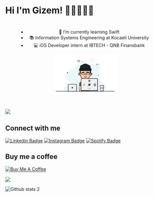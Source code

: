 # Hi I'm Gizem! 👋🏼👩🏻‍💻
<div
  align="center"
  style="margin: 3em;"
>
  
- 🌱 I’m currently learning Swift
- 📚 Information Systems Engineering at Kocaeli University
- 💻 iOS Developer intern at IBTECH - QNB Finansbank
<img src="https://github.com/dionyysus/dionyysus/blob/main/developer.gif" width="200">

</div>

<div>
  <img src="https://github.com/dionyysus/ble-example/assets/59100182/138082e3-5a78-4a88-978e-676ea362202c" width="auto">
</div>



<!--
**dionyysus/dionyysus** is a ✨ _special_ ✨ repository because its `README.md` (this file) appears on your GitHub profile.

Here are some ideas to get you started:

- 🔭 I’m currently working on ...
- 🌱 I’m currently learning ...
- 👯 I’m looking to collaborate on ...
- 🤔 I’m looking for help with ...
- 💬 Ask me about ...
- 📫 How to reach me: ...
- 😄 Pronouns: ...
- ⚡ Fun fact: ...
-->
## Connect with me

[![Linkedin Badge](https://img.shields.io/badge/LinkedIn-0077B5?style=for-the-badge&logo=linkedin&logoColor=white)](https://www.linkedin.com/in/gizem-coşkun-526376197/)
[![Instagram Badge](https://img.shields.io/badge/Instagram-E4405F?style=for-the-badge&logo=instagram&logoColor=white)](https://www.instagram.com/thedvlprl/?hl=en)
[![Spotify Badge](https://img.shields.io/badge/Spotify-1ED760?&style=for-the-badge&logo=spotify&logoColor=white)](https://open.spotify.com/user/t0s28lmbl61mgfd4iey6j4rq9?si=5a81e84558e24c12)

## Buy me a coffee
<a href="https://bmc.link/thedvlprl" target="_blank"><img src="https://www.buymeacoffee.com/assets/img/custom_images/orange_img.png" alt="Buy Me A Coffee" style="height: 41px !important;width: 174px !important;box-shadow: 0px 3px 2px 0px rgba(190, 190, 190, 0.5) !important;-webkit-box-shadow: 0px 3px
 2px 0px rgba(190, 190, 190, 0.5) !important;" ></a>

<p> 
<img align = "center" src="https://github-readme-streak-stats.herokuapp.com?user=dionyysus&theme=blueberry_duo">
</p>

![Github stats 2](https://github-readme-stats.vercel.app/api?username=dionyysus&show_icons=true&theme=radical)

